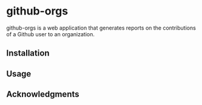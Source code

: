 # github-orgs
github-orgs is a web application that generates reports on the contributions of a Github user to an organization.  

## Installation

## Usage

## Acknowledgments
